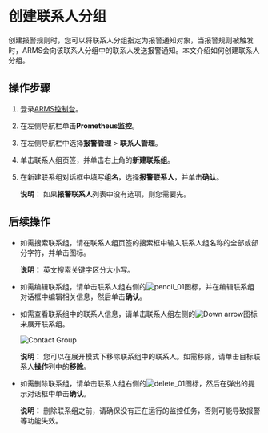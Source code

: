 # 创建联系人分组

创建报警规则时，您可以将联系人分组指定为报警通知对象，当报警规则被触发时，ARMS会向该联系人分组中的联系人发送报警通知。本文介绍如何创建联系人分组。

## 操作步骤

1.  登录[ARMS控制台](https://arms-ap-southeast-1.console.aliyun.com/#/home)。

2.  在左侧导航栏单击**Prometheus监控**。

3.  在左侧导航栏中选择**报警管理** \> **联系人管理**。

4.  单击联系人组页签，并单击右上角的**新建联系组**。

5.  在新建联系组对话框中填写**组名**，选择**报警联系人**，并单击**确认**。

    **说明：** 如果**报警联系人**列表中没有选项，则您需要先。


## 后续操作



-   如需搜索联系组，请在联系人组页签的搜索框中输入联系人组名称的全部或部分字符，并单击图标。

    **说明：** 英文搜索关键字区分大小写。

-   如需编辑联系组，请单击联系人组右侧的![pencil_01](https://static-aliyun-doc.oss-accelerate.aliyuncs.com/assets/img/zh-CN/3868805061/p181704.png)图标，并在编辑联系组对话框中编辑相关信息，然后单击**确认**。
-   如需查看联系组中的联系人信息，请单击联系人组左侧的![Down arrow](https://static-aliyun-doc.oss-accelerate.aliyuncs.com/assets/img/zh-CN/4868805061/p181703.png)图标来展开联系组。

    ![Contact Group](https://static-aliyun-doc.oss-accelerate.aliyuncs.com/assets/img/zh-CN/4868805061/p43297.png)

    **说明：** 您可以在展开模式下移除联系组中的联系人。如需移除，请单击目标联系人**操作**列中的**移除**。

-   如需删除联系组，请单击联系人组右侧的![delete_01](https://static-aliyun-doc.oss-accelerate.aliyuncs.com/assets/img/zh-CN/4868805061/p181706.png)图标，然后在弹出的提示对话框中单击**确认**。

    **说明：** 删除联系组之前，请确保没有正在运行的监控任务，否则可能导致报警等功能失效。


